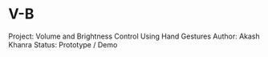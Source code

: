 # V-B
Project: Volume and Brightness Control Using Hand Gestures Author: Akash Khanra  Status: Prototype / Demo
